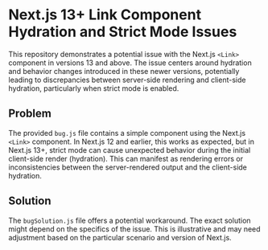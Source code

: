 # Next.js 13+ Link Component Hydration and Strict Mode Issues

This repository demonstrates a potential issue with the Next.js `<Link>` component in versions 13 and above. The issue centers around hydration and behavior changes introduced in these newer versions, potentially leading to discrepancies between server-side rendering and client-side hydration, particularly when strict mode is enabled. 

## Problem

The provided `bug.js` file contains a simple component using the Next.js `<Link>` component.  In Next.js 12 and earlier, this works as expected, but in Next.js 13+, strict mode can cause unexpected behavior during the initial client-side render (hydration). This can manifest as rendering errors or inconsistencies between the server-rendered output and the client-side hydration.  

## Solution

The `bugSolution.js` file offers a potential workaround.  The exact solution might depend on the specifics of the issue.  This is illustrative and may need adjustment based on the particular scenario and version of Next.js.
